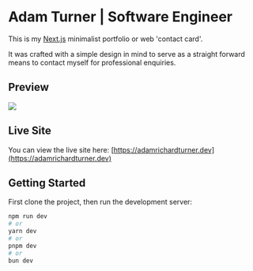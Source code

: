 # Adam Turner | Software Engineer

This is my [Next.js](https://nextjs.org/) minimalist portfolio or web 'contact card'.

It was crafted with a simple design in mind to serve as a straight forward means to contact myself for professional enquiries.

## Preview

![](preview.png)

## Live Site

You can view the live site here: [https://adamrichardturner.dev](https://adamrichardturner.dev)

## Getting Started

First clone the project, then run the development server:

```bash
npm run dev
# or
yarn dev
# or
pnpm dev
# or
bun dev
```
